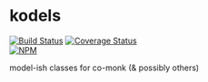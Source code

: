 kodels
========

[![Build Status](https://travis-ci.org/plasticpanda/kodels.svg?branch=master)](https://travis-ci.org/plasticpanda/kodels) [![Coverage Status](https://img.shields.io/coveralls/plasticpanda/kodels.svg)](https://coveralls.io/r/plasticpanda/kodels?branch=master)  
[![NPM](https://nodei.co/npm/kodels.png)](https://nodei.co/npm/kodels/)

model-ish classes for co-monk (&amp; possibly others)
